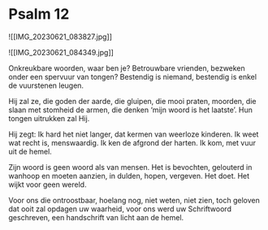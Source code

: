 # Psalm 12
![[IMG_20230621_083827.jpg]]

![[IMG_20230621_084349.jpg]]

Onkreukbare woorden, waar ben je? 
Betrouwbare vrienden, bezweken 
onder een spervuur van tongen? 
Bestendig is niemand, bestendig 
is enkel de vuurstenen leugen. 

Hij zal ze, die goden der aarde, 
die gluipen, die mooi praten, moorden, 
die slaan met stomheid de armen, 
die denken ‘mijn woord is het laatste’. 
Hun tongen uitrukken zal Hij. 

Hij zegt: Ik hard het niet langer, 
dat kermen van weerloze kinderen. 
Ik weet wat recht is, menswaardig. 
Ik ken de afgrond der harten. 
Ik kom, met vuur uit de hemel. 

Zijn woord is geen woord als van mensen. 
Het is bevochten, gelouterd 
in wanhoop en moeten aanzien, 
in dulden, hopen, vergeven. 
Het doet. Het wijkt voor geen wereld. 

Voor ons die ontroostbaar, hoelang nog, 
niet weten, niet zien, toch geloven 
dat ooit zal opdagen uw waarheid,
voor ons werd uw Schriftwoord geschreven,
een handschrift van licht aan de hemel.